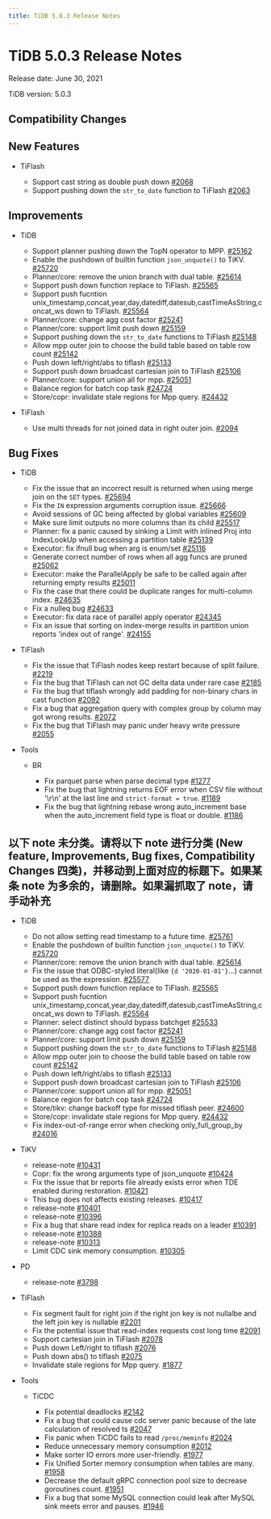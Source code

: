 ```yaml
---
title: TiDB 5.0.3 Release Notes
---
```


# TiDB 5.0.3 Release Notes

Release date: June 30, 2021

TiDB version: 5.0.3

## Compatibility Changes

## New Features

+ TiFlash

    - Support cast string as double push down [#2068](https://github.com/pingcap/tics/pull/2068)
    - Support pushing down the `str_to_date` function to TiFlash [#2063](https://github.com/pingcap/tics/pull/2063)

## Improvements

+ TiDB

    - Support planner pushing down the TopN operator to MPP. [#25162](https://github.com/pingcap/tidb/pull/25162)
    - Enable the pushdown of builtin function `json_unquote()` to TiKV. [#25720](https://github.com/pingcap/tidb/pull/25720)
    - Planner/core: remove the union branch with dual table. [#25614](https://github.com/pingcap/tidb/pull/25614)
    - Support push down function replace to TiFlash. [#25565](https://github.com/pingcap/tidb/pull/25565)
    - Support push fucntion unix_timestamp,concat,year,day,datediff,datesub,castTimeAsString,concat_ws down to TiFlash. [#25564](https://github.com/pingcap/tidb/pull/25564)
    - Planner/core: change agg cost factor [#25241](https://github.com/pingcap/tidb/pull/25241)
    - Planner/core: support limit push down [#25159](https://github.com/pingcap/tidb/pull/25159)
    - Support pushing down the `str_to_date` functions to TiFlash [#25148](https://github.com/pingcap/tidb/pull/25148)
    - Allow mpp outer join to choose the build table based on table row count [#25142](https://github.com/pingcap/tidb/pull/25142)
    - Push down left/right/abs to tiflash [#25133](https://github.com/pingcap/tidb/pull/25133)
    - Support push down broadcast cartesian join to TiFlash [#25106](https://github.com/pingcap/tidb/pull/25106)
    - Planner/core: support union all for mpp. [#25051](https://github.com/pingcap/tidb/pull/25051)
    - Balance region for batch cop task [#24724](https://github.com/pingcap/tidb/pull/24724)
    - Store/copr: invalidate stale regions for Mpp query. [#24432](https://github.com/pingcap/tidb/pull/24432)

+ TiFlash

    - Use multi threads for not joined data in right outer join. [#2094](https://github.com/pingcap/tics/pull/2094)

## Bug Fixes

+ TiDB

    - Fix the issue that an incorrect result is returned when using merge join on the `SET` types. [#25694](https://github.com/pingcap/tidb/pull/25694)
    - Fix the `IN` expression arguments corruption issue. [#25666](https://github.com/pingcap/tidb/pull/25666)
    - Avoid sessions of GC being affected by global variables [#25609](https://github.com/pingcap/tidb/pull/25609)
    - Make sure limit outputs no more columns than its child [#25517](https://github.com/pingcap/tidb/pull/25517)
    - Planner: fix a panic caused by sinking a Limit with inlined Proj into IndexLookUp when accessing a partition table [#25139](https://github.com/pingcap/tidb/pull/25139)
    - Executor: fix ifnull bug when arg is enum/set [#25116](https://github.com/pingcap/tidb/pull/25116)
    - Generate correct number of rows when all agg funcs are pruned [#25062](https://github.com/pingcap/tidb/pull/25062)
    - Executor: make the ParallelApply be safe to be called again after returning empty results [#25011](https://github.com/pingcap/tidb/pull/25011)
    - Fix the case that there could be duplicate ranges for multi-column index. [#24635](https://github.com/pingcap/tidb/pull/24635)
    - Fix a nulleq bug [#24633](https://github.com/pingcap/tidb/pull/24633)
    - Executor: fix data race of parallel apply operator [#24345](https://github.com/pingcap/tidb/pull/24345)
    - Fix an issue that sorting on index-merge results in partition union reports 'index out of range'. [#24155](https://github.com/pingcap/tidb/pull/24155)

+ TiFlash

    - Fix the issue that TiFlash nodes keep restart because of split failure. [#2219](https://github.com/pingcap/tics/pull/2219)
    - Fix the bug that TiFlash can not GC delta data under rare case [#2185](https://github.com/pingcap/tics/pull/2185)
    - Fix the bug that tiflash wrongly add padding for non-binary chars in cast function [#2092](https://github.com/pingcap/tics/pull/2092)
    - Fix a bug that aggregation query with complex group by column may got wrong results. [#2072](https://github.com/pingcap/tics/pull/2072)
    - Fix the bug that TiFlash may panic under heavy write pressure [#2055](https://github.com/pingcap/tics/pull/2055)

+ Tools

    - BR

        * Fix parquet parse when parse decimal type [#1277](https://github.com/pingcap/br/pull/1277)
        * Fix the bug that lightning returns EOF error when CSV file without '\r\n' at the last line and `strict-format = true`. [#1189](https://github.com/pingcap/br/pull/1189)
        * Fix the bug that lightning rebase wrong auto_increment base when the auto_increment field type is float or double. [#1186](https://github.com/pingcap/br/pull/1186)

## 以下 note 未分类。请将以下 note 进行分类 (New feature, Improvements, Bug fixes, Compatibility Changes 四类)，并移动到上面对应的标题下。如果某条 note 为多余的，请删除。如果漏抓取了 note，请手动补充

+ TiDB

    - Do not allow setting read timestamp to a future time. [#25761](https://github.com/pingcap/tidb/pull/25761)
    - Enable the pushdown of builtin function `json_unquote()` to TiKV. [#25720](https://github.com/pingcap/tidb/pull/25720)
    - Planner/core: remove the union branch with dual table. [#25614](https://github.com/pingcap/tidb/pull/25614)
    - Fix the issue that ODBC-styled literal(like `{d '2020-01-01'}`...) cannot be used as the expression. [#25577](https://github.com/pingcap/tidb/pull/25577)
    - Support push down function replace to TiFlash. [#25565](https://github.com/pingcap/tidb/pull/25565)
    - Support push fucntion unix_timestamp,concat,year,day,datediff,datesub,castTimeAsString,concat_ws down to TiFlash. [#25564](https://github.com/pingcap/tidb/pull/25564)
    - Planner: select distinct should bypass batchget [#25533](https://github.com/pingcap/tidb/pull/25533)
    - Planner/core: change agg cost factor [#25241](https://github.com/pingcap/tidb/pull/25241)
    - Planner/core: support limit push down [#25159](https://github.com/pingcap/tidb/pull/25159)
    - Support pushing down the `str_to_date` functions to TiFlash [#25148](https://github.com/pingcap/tidb/pull/25148)
    - Allow mpp outer join to choose the build table based on table row count [#25142](https://github.com/pingcap/tidb/pull/25142)
    - Push down left/right/abs to tiflash [#25133](https://github.com/pingcap/tidb/pull/25133)
    - Support push down broadcast cartesian join to TiFlash [#25106](https://github.com/pingcap/tidb/pull/25106)
    - Planner/core: support union all for mpp. [#25051](https://github.com/pingcap/tidb/pull/25051)
    - Balance region for batch cop task [#24724](https://github.com/pingcap/tidb/pull/24724)
    - Store/tikv: change backoff type for missed tiflash peer. [#24600](https://github.com/pingcap/tidb/pull/24600)
    - Store/copr: invalidate stale regions for Mpp query. [#24432](https://github.com/pingcap/tidb/pull/24432)
    - Fix index-out-of-range error when checking only_full_group_by [#24016](https://github.com/pingcap/tidb/pull/24016)

+ TiKV

    - release-note [#10431](https://github.com/tikv/tikv/pull/10431)
    - Copr: fix the wrong arguments type of json_unquote [#10424](https://github.com/tikv/tikv/pull/10424)
    - Fix the issue that br reports file already exists error when TDE enabled during restoration. [#10421](https://github.com/tikv/tikv/pull/10421)
    - This bug does not affects existing releases. [#10417](https://github.com/tikv/tikv/pull/10417)
    - release-note [#10401](https://github.com/tikv/tikv/pull/10401)
    - release-note [#10396](https://github.com/tikv/tikv/pull/10396)
    - Fix a bug that share read index for replica reads on a leader [#10391](https://github.com/tikv/tikv/pull/10391)
    - release-note [#10388](https://github.com/tikv/tikv/pull/10388)
    - release-note [#10313](https://github.com/tikv/tikv/pull/10313)
    - Limit CDC sink memory consumption. [#10305](https://github.com/tikv/tikv/pull/10305)

+ PD

    - release-note [#3798](https://github.com/pingcap/pd/pull/3798)

+ TiFlash

    - Fix segment fault for right join if the right jon key is not nullalbe and the left join key is nullable [#2201](https://github.com/pingcap/tics/pull/2201)
    - Fix the potential issue that read-index requests cost long time [#2091](https://github.com/pingcap/tics/pull/2091)
    - Support cartesian join in TiFlash [#2078](https://github.com/pingcap/tics/pull/2078)
    - Push down Left/right to tiflash [#2076](https://github.com/pingcap/tics/pull/2076)
    - Push down abs() to tiflash [#2075](https://github.com/pingcap/tics/pull/2075)
    - Invalidate stale regions for Mpp query. [#1877](https://github.com/pingcap/tics/pull/1877)

+ Tools

    - TiCDC

        * Fix potential deadlocks [#2142](https://github.com/pingcap/ticdc/pull/2142)
        * Fix a bug that could cause cdc server panic because of the late calculation of resolved ts [#2047](https://github.com/pingcap/ticdc/pull/2047)
        * Fix panic when TiCDC fails to read `/proc/meminfo` [#2024](https://github.com/pingcap/ticdc/pull/2024)
        * Reduce unnecessary memory consumption [#2012](https://github.com/pingcap/ticdc/pull/2012)
        * Make sorter IO errors more user-friendly. [#1977](https://github.com/pingcap/ticdc/pull/1977)
        * Fix Unified Sorter memory consumption when tables are many. [#1958](https://github.com/pingcap/ticdc/pull/1958)
        * Decrease the default gRPC connection pool size to decrease goroutines count. [#1951](https://github.com/pingcap/ticdc/pull/1951)
        * Fix a bug that some MySQL connection could leak after MySQL sink meets error and pauses. [#1946](https://github.com/pingcap/ticdc/pull/1946)

